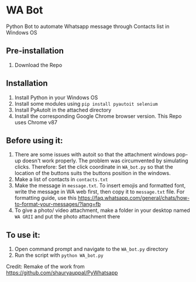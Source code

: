 # WA Bot
Python Bot to automate Whatsapp message through Contacts list in Windows OS

## Pre-installation
1. Download the Repo

## Installation
1. Install Python in your Windows OS
2. Install some modules using `pip install pyautoit selenium`
3. Install PyAutoIt in the attached directory
4. Install the corresponding Google Chrome browser version. This Repo uses Chrome v87

## Before using it:
1. There are some issues with autoit so that the attachment windows pop-up doesn't work properly. The problem was circumvented by simulating clicks. Therefore: Set the click coordinate in `WA_bot.py` so that the location of the buttons suits the buttons position in the windows.
2. Make a list of contacts in `contacts.txt`
3. Make the message in `message.txt`. To insert emojis and formatted font, write the message in WA web first, then copy it to `message.txt` file. For formatting guide, use this https://faq.whatsapp.com/general/chats/how-to-format-your-messages/?lang=fb
4. To give a photo/ video attachment, make a folder in your desktop named `WA GRII` and put the photo attachment there

## To use it:
1. Open command prompt and navigate to the `WA_bot.py` directory
2. Run the script with `python WA_bot.py`

Credit: Remake of the work from https://github.com/shauryauppal/PyWhatsapp
